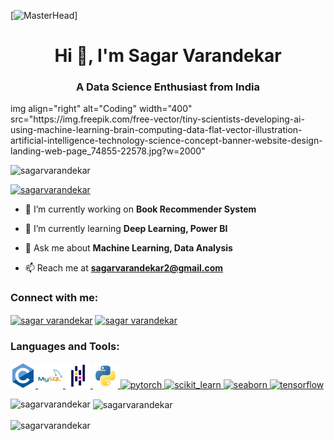 [![MasterHead](https://patentbusinesslawyer.com/wp-content/uploads/2019/04/Machine-Learning-Basics-%E2%80%93-Patent-Claim-Charts-%E2%80%93-Case-Study-1.png)]
<h1 align="center">Hi 👋, I'm Sagar Varandekar</h1>
<h3 align="center">A Data Science Enthusiast from India</h3>
img align="right" alt="Coding" width="400" src="https://img.freepik.com/free-vector/tiny-scientists-developing-ai-using-machine-learning-brain-computing-data-flat-vector-illustration-artificial-intelligence-technology-science-concept-banner-website-design-landing-web-page_74855-22578.jpg?w=2000"
<p align="left"> <img src="https://komarev.com/ghpvc/?username=sagarvarandekar&label=Profile%20views&color=0e75b6&style=flat" alt="sagarvarandekar" /> </p>

<p align="left"> <a href="https://github.com/ryo-ma/github-profile-trophy"><img src="https://github-profile-trophy.vercel.app/?username=sagarvarandekar" alt="sagarvarandekar" /></a> </p>

- 🔭 I’m currently working on **Book Recommender System**

- 🌱 I’m currently learning **Deep Learning, Power BI**

- 💬 Ask me about **Machine Learning, Data Analysis**

- 📫 Reach me at **sagarvarandekar2@gmail.com**

<h3 align="left">Connect with me:</h3>
<p align="left">
<a href="https://linkedin.com/in/sagar varandekar" target="blank"><img align="center" src="https://raw.githubusercontent.com/rahuldkjain/github-profile-readme-generator/master/src/images/icons/Social/linked-in-alt.svg" alt="sagar varandekar" height="30" width="40" /></a>
<a href="https://kaggle.com/sagar varandekar" target="blank"><img align="center" src="https://raw.githubusercontent.com/rahuldkjain/github-profile-readme-generator/master/src/images/icons/Social/kaggle.svg" alt="sagar varandekar" height="30" width="40" /></a>
</p>

<h3 align="left">Languages and Tools:</h3>
<p align="left"> <a href="https://www.cprogramming.com/" target="_blank" rel="noreferrer"> <img src="https://raw.githubusercontent.com/devicons/devicon/master/icons/c/c-original.svg" alt="c" width="40" height="40"/> </a> <a href="https://www.mysql.com/" target="_blank" rel="noreferrer"> <img src="https://raw.githubusercontent.com/devicons/devicon/master/icons/mysql/mysql-original-wordmark.svg" alt="mysql" width="40" height="40"/> </a> <a href="https://pandas.pydata.org/" target="_blank" rel="noreferrer"> <img src="https://raw.githubusercontent.com/devicons/devicon/2ae2a900d2f041da66e950e4d48052658d850630/icons/pandas/pandas-original.svg" alt="pandas" width="40" height="40"/> </a> <a href="https://www.python.org" target="_blank" rel="noreferrer"> <img src="https://raw.githubusercontent.com/devicons/devicon/master/icons/python/python-original.svg" alt="python" width="40" height="40"/> </a> <a href="https://pytorch.org/" target="_blank" rel="noreferrer"> <img src="https://www.vectorlogo.zone/logos/pytorch/pytorch-icon.svg" alt="pytorch" width="40" height="40"/> </a> <a href="https://scikit-learn.org/" target="_blank" rel="noreferrer"> <img src="https://upload.wikimedia.org/wikipedia/commons/0/05/Scikit_learn_logo_small.svg" alt="scikit_learn" width="40" height="40"/> </a> <a href="https://seaborn.pydata.org/" target="_blank" rel="noreferrer"> <img src="https://seaborn.pydata.org/_images/logo-mark-lightbg.svg" alt="seaborn" width="40" height="40"/> </a> <a href="https://www.tensorflow.org" target="_blank" rel="noreferrer"> <img src="https://www.vectorlogo.zone/logos/tensorflow/tensorflow-icon.svg" alt="tensorflow" width="40" height="40"/> </a> </p>

<p><img align="left" src="https://github-readme-stats.vercel.app/api/top-langs?username=sagarvarandekar&show_icons=true&locale=en&layout=compact" alt="sagarvarandekar" /></p>

<p>&nbsp;<img align="center" src="https://github-readme-stats.vercel.app/api?username=sagarvarandekar&show_icons=true&locale=en" alt="sagarvarandekar" /></p>

<p><img align="center" src="https://github-readme-streak-stats.herokuapp.com/?user=sagarvarandekar&" alt="sagarvarandekar" /></p>
